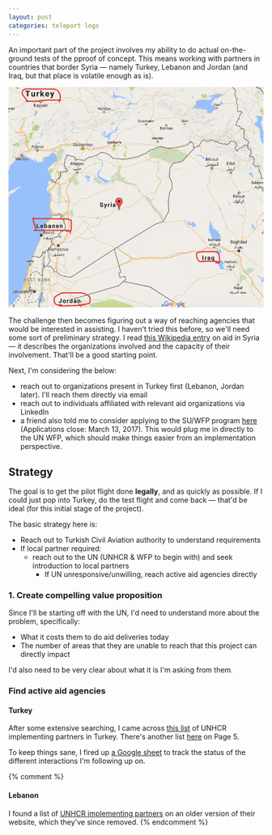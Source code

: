 ```yaml
---
layout: post
categories: teleport logs
---
```

An important part of the project involves my ability to do actual on-the-ground tests of the pproof of concept. This means working with partners in countries that border Syria &mdash; namely Turkey, Lebanon and Jordan (and Iraq, but that place is volatile enough as is).

![Neighboring countries to Syria](/assets/projects/teleport/syria-neighboring-countries.png)

The challenge then becomes figuring out a way of reaching agencies that would be interested in assisting. I haven't tried this before, so we'll need some sort of preliminary strategy. I read [this Wikipedia entry](https://en.wikipedia.org/wiki/Humanitarian_aid_during_the_Syrian_Civil_War) on aid in Syria &mdash; it describes the organizations involved and the capacity of their involvement. That'll be a good starting point.

Next, I'm considering the below:
- reach out to organizations present in Turkey first (Lebanon, Jordan later). I'll reach them directly via email
- reach out to individuals affiliated with relevant aid organizations via LinkedIn
- a friend also told me to consider applying to the SU/WFP program [here](https://su.org/gic/2017/wfp/) (Applications close: March 13, 2017). This would plug me in directly to the UN WFP, which should make things easier from an implementation perspective.

## Strategy

The goal is to get the pilot flight done **legally**, and as quickly as possible. If I could just pop into Turkey, do the test flight and come back &mdash; that'd be ideal (for this initial stage of the project). 

The basic strategy here is:
- Reach out to Turkish Civil Aviation authority to understand requirements
- If local partner required:
  - reach out to the UN (UNHCR &amp; WFP to begin with) and seek introduction to local partners
    - If UN unresponsive/unwilling, reach active aid agencies directly 

### 1. Create compelling value proposition

Since I'll be starting off with the UN, I'd need to understand more about the problem, specifically:
- What it costs them to do aid deliveries today
- The number of areas that they are unable to reach that this project can directly impact

I'd also need to be very clear about what it is I'm asking from them.

### Find active aid agencies

#### Turkey

After some extensive searching, I came across [this list](http://www.unhcr.org/turkey/home.php?lang=en&page=17) of UNHCR implementing partners in Turkey. There's another list [here](http://www.unhcr.org/528a0a34a.pdf) on Page 5. 

To keep things sane, I fired up [a Google sheet](https://docs.google.com/spreadsheets/d/1_8XafaeXpXfYooO_CbnF-K-GcnW_GxHAbrLEYJDfDe4/edit?usp=sharing) to track the status of the different interactions I'm following up on.

{% comment %}
#### Lebanon

I found a list of [UNHCR implementing partners](https://web-beta.archive.org/web/20160305055323/http://www.unhcr.org/pages/49e486676.html) on an older version of their website, which they've since removed.
{% endcomment %}

